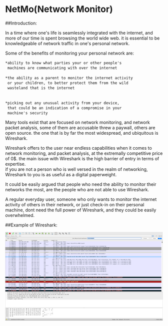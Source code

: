 # NetMo(Network Monitor)



##Introduction:


In a time where one's life is seamlessly integrated with the internet,
and more of our time is spent browsing the world wide web. 
it is essential to be knowledgeable  of network traffic in one's personal network.



Some of the benefits of monitoring your personal network are:


	*ability to know what parties your or other people's
	 machines are communicating with over the internet

	*the ability as a parent to monitor the internet activity
	 or your children, to better protect them from the wild
	 wasteland that is the internet


	*picking out any unusual activity from your device, 
	 that could be an indication of a compromise in your
	 machine's security




Many tools exist that are focused on network monitoring, and network packet analysis,
 some of them are accusable threw a paywall, others are open source. 
 the one that is by far the most widespread, and ubiquitous is Wireshark.


Wireshark offers to the user near endless capabilities when it comes to network monitoring,
 and packet analysis, at the extremally competitive price of 0$. the main issue with Wireshark
 is the high barrier of entry in terms of expertise.  
 if you are not a person who is well versed in the realm of networking, Wireshark to you is as
 useful as a digital paperweight.


It could be easily argued that people who need the ability to monitor their networks the most,
 are the people who are not able to use Wireshark.

A regular everyday user, someone who only wants to  monitor the internet activity of others in their network,
 or just check-in on their personal machine, dont need the full power of Wireshark,
 and they could be easily overwhelmed.



##Example of Wireshark:

![](ReadMeStuff/ws.png)


